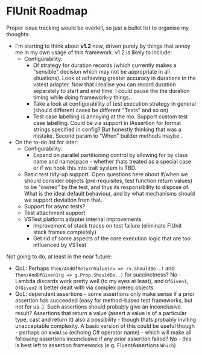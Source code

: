 ﻿# FlUnit Roadmap

Proper issue tracking would be overkill, so just a bullet list to organise my thoughts:

- I'm starting to think about **v1.2** now, driven purely by things that annoy me in my own usage of this framework. v1.2 is likely to include:
  - Configurability:
    - Of strategy for duration records (which currently makes a "sensible" decision which may not be appropriate in all situations). Look at achieving greater accuracy in durations in the vstest adapter. Now that I realise you can record duration separately to start and end time. I could pause the the duration timing while doing framework-y things..
    - Take a look at configurability of test execution strategy in general (should different cases be different "Tests" and so on)
    - Test case labelling is annoying at the mo. Support custom test case labelling. Could be via support in IAssertion for format strings specified in config? But honestly thinking that was a mistake. Second param to "When" builder methods maybe..
- On the to-do list for later:
  - Configurability:
    - Expand on parallel partitioning control by allowing for by class name and namespace - whether thats treated as a special case or if we hook this into trait system is TBD.
  - Basic test tidy-up support. Open questions here about if/when we should consider objects (pre-requisites, test function return values) to be "owned" by the test, and thus its responsibility to dispose of. What is the ideal default behaviour, and by what mechanisms should we support deviation from that.
  - Support for async tests?
  - Test attachment support
  - VSTest platform adapter internal improvements
    - Improvement of stack traces on test failure (eliminate FlUnit stack frames completely)
    - Get rid of some aspects of the core execution logic that are too influenced by VSTest


Not going to do, at least in the near future:
- QoL: Perhaps `Then/AndOfReturnValue(rv => rv.ShouldBe..)` and `Then/AndOfGiven1(g => g.Prop.ShouldBe..)` for succinctness? No - Lambda discards work pretty well (to my eyes at least), and `OfGiven1`, `OfGiven2` is better dealt with via complex prereq objects
- QoL: dependent assertions - some assertions only make sense if a prior assertion has succeeded (easy for method-based test frameworks, but not for us..). Such assertions should probably give an inconclusive result? Assertions that return a value (assert a value is of a particular type, cast and return it) also a possibility - though thats probably inviting unacceptable complexity. A basic version of this could be useful though - perhaps an `AndAlso` (echoing C# operator name) - which will make all following assertions inconclusive if any prior assertion failed? No - this is best left to assertion frameworks (e.g. FluentAssertions `Which`)
